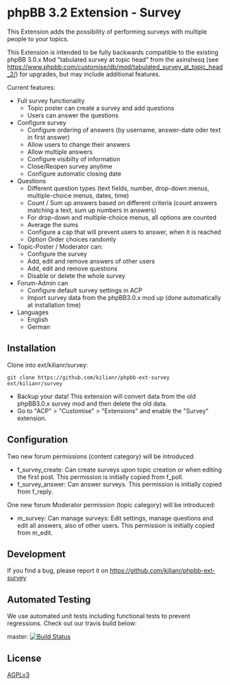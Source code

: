 # phpBB 3.2 Extension - Survey
This Extension adds the possibility of performing surveys with multiple people to your topics.

This Extension is intended to be fully backwards compatible to the existing phpBB 3.0.x Mod "tabulated survey at topic head" from the asinshesq (see https://www.phpbb.com/customise/db/mod/tabulated_survey_at_topic_head_2/) for upgrades, but may include additional features.

Current features:
* Full survey functionality
    * Topic poster can create a survey and add questions
    * Users can answer the questions
* Configure survey
    * Configure ordering of answers (by username, answer-date oder text in first answer)
    * Allow users to change their answers
    * Allow multiple answers
    * Configure visibilty of information
    * Close/Reopen survey anytime
    * Configure automatic closing date
* Questions
    * Different question types (text fields, number, drop-down menus, multiple-choice menus, dates, time)
    * Count / Sum up answers based on different criteria (count answers matching a text, sum up numbers in answers)
    * For drop-down and multiple-choice menus, all options are counted
    * Average the sums
    * Configure a cap that will prevent users to answer, when it is reached
    * Option Order choices randomly
* Topic-Poster / Moderator can:
    * Configure the survey
    * Add, edit and remove answers of other users
    * Add, edit and remove questions
    * Disable or delete the whole survey
* Forum-Admin can
    * Configure default survey settings in ACP
    * Import survey data from the phpBB3.0.x mod up (done automatically at installation time)
* Languages
    * English
    * German

## Installation

Clone into ext/kilianr/survey:

    git clone https://github.com/kilianr/phpbb-ext-survey ext/kilianr/survey

* Backup your data! This extension will convert data from the old phpBB3.0.x survey mod and then delete the old data.
* Go to "ACP" > "Customise" > "Extensions" and enable the "Survey" extension.

## Configuration

Two new forum permissions (content category) will be introduced:
* f_survey_create: Can create surveys upon topic creation or when editing the first post. This permission is initially copied from f_poll.
* f_survey_answer: Can answer surveys. This permission is initially copied from f_reply.

One new forum Moderator permission (topic category) will be introduced:
* m_survey: Can manage surveys: Edit settings, manage questions and edit all answers, also of other users. This permission is initially copied from m_edit.

## Development

If you find a bug, please report it on https://github.com/kilianr/phpbb-ext-survey

## Automated Testing

We use automated unit tests including functional tests to prevent regressions. Check out our travis build below:

master: [![Build Status](https://travis-ci.org/kilianr/phpbb-ext-survey.png?branch=master)](http://travis-ci.org/kilianr/phpbb-ext-survey)

## License

[AGPLv3](license.txt)

